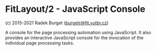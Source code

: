 FitLayout/2 - JavaScript Console
================================

(c) 2015-2021 Radek Burget (burgetr@fit.vutbr.cz)

A console for the page processing automation using JavaScript. It also provides an interactive JavaScript console for the invocation of the individual page processing tasks.  

